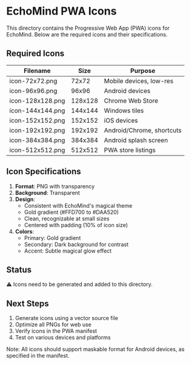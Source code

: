 # EchoMind PWA Icons

This directory contains the Progressive Web App (PWA) icons for EchoMind. Below are the required icons and their specifications.

## Required Icons

| Filename | Size | Purpose |
|----------|------|---------|
| icon-72x72.png | 72x72 | Mobile devices, low-res |
| icon-96x96.png | 96x96 | Android devices |
| icon-128x128.png | 128x128 | Chrome Web Store |
| icon-144x144.png | 144x144 | Windows tiles |
| icon-152x152.png | 152x152 | iOS devices |
| icon-192x192.png | 192x192 | Android/Chrome, shortcuts |
| icon-384x384.png | 384x384 | Android splash screen |
| icon-512x512.png | 512x512 | PWA store listings |

## Icon Specifications

1. **Format**: PNG with transparency
2. **Background**: Transparent
3. **Design**: 
   - Consistent with EchoMind's magical theme
   - Gold gradient (#FFD700 to #DAA520)
   - Clean, recognizable at small sizes
   - Centered with padding (10% of icon size)
4. **Colors**:
   - Primary: Gold gradient
   - Secondary: Dark background for contrast
   - Accent: Subtle magical glow effect

## Status

⚠️ Icons need to be generated and added to this directory.

## Next Steps

1. Generate icons using a vector source file
2. Optimize all PNGs for web use
3. Verify icons in the PWA manifest
4. Test on various devices and platforms

Note: All icons should support maskable format for Android devices, as specified in the manifest. 